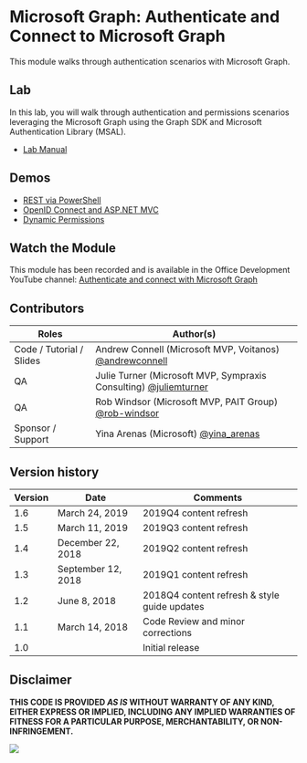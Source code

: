# Microsoft Graph: Authenticate and Connect to Microsoft Graph

This module walks through authentication scenarios with Microsoft Graph.

## Lab

In this lab, you will walk through authentication and permissions scenarios leveraging the Microsoft Graph using the Graph SDK and Microsoft Authentication Library (MSAL).

- [Lab Manual](./lab.md)

## Demos

- [REST via PowerShell](./Demos/01-rest-via-powershell)
- [OpenID Connect and ASP.NET MVC](./Demos/02-openid-connect)
- [Dynamic Permissions](./Demos/03-dynamic-permissions)

## Watch the Module

This module has been recorded and is available in the Office Development YouTube channel: [Authenticate and connect with Microsoft Graph](https://www.youtube.com/watch?v=QZHNPr7TRPU)

## Contributors

|          Roles           |                                           Author(s)                                           |
| ------------------------ | --------------------------------------------------------------------------------------------- |
| Code / Tutorial / Slides | Andrew Connell (Microsoft MVP, Voitanos) [@andrewconnell](//github.com/andrewconnell)         |
| QA                       | Julie Turner (Microsoft MVP, Sympraxis Consulting) [@juliemturner](//github.com/juliemturner) |
| QA                       | Rob Windsor (Microsoft MVP, PAIT Group) [@rob-windsor](//github.com/rob-windsor)              |
| Sponsor / Support        | Yina Arenas (Microsoft) [@yina_arenas](//github.com/yina_arenas)                              |

## Version history

| Version | Date               | Comments                                     |
| ------- | ------------------ | -------------------------------------------- |
| 1.6     | March 24, 2019     | 2019Q4 content refresh                       |
| 1.5     | March 11, 2019     | 2019Q3 content refresh                       |
| 1.4     | December 22, 2018  | 2019Q2 content refresh                       |
| 1.3     | September 12, 2018 | 2019Q1 content refresh                       |
| 1.2     | June 8, 2018       | 2018Q4 content refresh & style guide updates |
| 1.1     | March 14, 2018     | Code Review and minor corrections            |
| 1.0     |                    | Initial release                              |

## Disclaimer

**THIS CODE IS PROVIDED _AS IS_ WITHOUT WARRANTY OF ANY KIND, EITHER EXPRESS OR IMPLIED, INCLUDING ANY IMPLIED WARRANTIES OF FITNESS FOR A PARTICULAR PURPOSE, MERCHANTABILITY, OR NON-INFRINGEMENT.**

<img src="https://telemetry.sharepointpnp.com/msgraph-training-authentication" />
